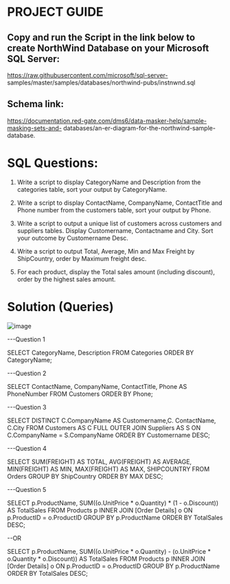 # PROJECT GUIDE

## Copy and run the Script in the link below to create NorthWind Database on your Microsoft SQL Server:

https://raw.githubusercontent.com/microsoft/sql-server- samples/master/samples/databases/northwind-pubs/instnwnd.sql

## Schema link:
https://documentation.red-gate.com/dms6/data-masker-help/sample-masking-sets-and- databases/an-er-diagram-for-the-northwind-sample-database.

# SQL Questions:
1. Write a script to display CategoryName and Description from the categories table, sort your output by CategoryName.

2. Write a script to display ContactName, CompanyName, ContactTitle and Phone number from the customers table, sort your output by Phone.

3. Write a script to output a unique list of customers across customers and suppliers tables. Display Customername, Contactname and City. Sort your outcome by Customername Desc.

4. Write a script to output Total, Average, Min and Max Freight by ShipCountry, order by Maximum freight desc.

5. For each product, display the Total sales amount (including discount), order by the highest sales amount.


# Solution (Queries)

![image](https://github.com/kunlekuyoro/SQL-Project/assets/126311485/f34bbc06-8265-47ad-bfb4-9865605474ec)

---Question 1

SELECT CategoryName, Description FROM Categories ORDER BY CategoryName;


---Question 2

SELECT ContactName, CompanyName, ContactTitle, Phone AS PhoneNumber FROM Customers ORDER BY Phone;


---Question 3

SELECT DISTINCT C.CompanyName  AS Customername,C. ContactName, C.City
FROM Customers AS C 
FULL OUTER JOIN Suppliers AS S ON C.CompanyName = S.CompanyName ORDER BY Customername DESC;


---Question 4

SELECT SUM(FREIGHT) AS TOTAL, AVG(FREIGHT) AS AVERAGE, MIN(FREIGHT) AS MIN, MAX(FREIGHT) AS MAX, SHIPCOUNTRY 
FROM Orders 
GROUP BY ShipCountry
ORDER BY MAX DESC;


---Question 5

SELECT p.ProductName, SUM((o.UnitPrice * o.Quantity) * (1 - o.Discount)) AS TotalSales
FROM Products p
INNER JOIN [Order Details] o ON p.ProductID = o.ProductID
GROUP BY p.ProductName
ORDER BY TotalSales DESC;

--OR

SELECT p.ProductName, SUM((o.UnitPrice * o.Quantity) - (o.UnitPrice * o.Quantity * o.Discount)) AS TotalSales
FROM Products p
INNER JOIN [Order Details] o ON p.ProductID = o.ProductID
GROUP BY p.ProductName
ORDER BY TotalSales DESC;
